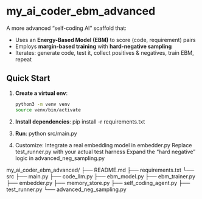 # my_ai_coder_ebm_advanced

A more advanced “self-coding AI” scaffold that:
- Uses an **Energy-Based Model (EBM)** to score (code, requirement) pairs
- Employs **margin-based training** with **hard-negative sampling**
- Iterates: generate code, test it, collect positives & negatives, train EBM, repeat

## Quick Start

1. **Create a virtual env**:
   ```bash
   python3 -m venv venv
   source venv/bin/activate

2. **Install dependencies**:
   pip install -r requirements.txt

3. **Run**:
python src/main.py

4. Customize:
Integrate a real embedding model in embedder.py
Replace test_runner.py with your actual test harness
Expand the “hard negative” logic in advanced_neg_sampling.py





my_ai_coder_ebm_advanced/
├── README.md
├── requirements.txt
└── src
    ├── main.py
    ├── code_llm.py
    ├── ebm_model.py
    ├── ebm_trainer.py
    ├── embedder.py
    ├── memory_store.py
    ├── self_coding_agent.py
    ├── test_runner.py
    └── advanced_neg_sampling.py
